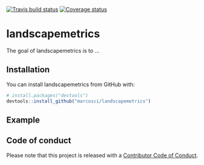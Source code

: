 
[![Travis build
status](https://travis-ci.org/marcosci/landscapemetrics.svg?branch=master)](https://travis-ci.org/marcosci/landscapemetrics)
[![Coverage
status](https://codecov.io/gh/marcosci/landscapemetrics/branch/master/graph/badge.svg)](https://codecov.io/github/marcosci/landscapemetrics?branch=master)

<!-- README.md is generated from README.Rmd. Please edit that file -->

# landscapemetrics

The goal of landscapemetrics is to …

## Installation

You can install landscapemetrics from GitHub with:

``` r
# install.packages("devtools")
devtools::install_github("marcosci/landscapemetrics")
```

## Example

## Code of conduct

Please note that this project is released with a [Contributor Code of
Conduct](CODE_OF_CONDUCT.md).
